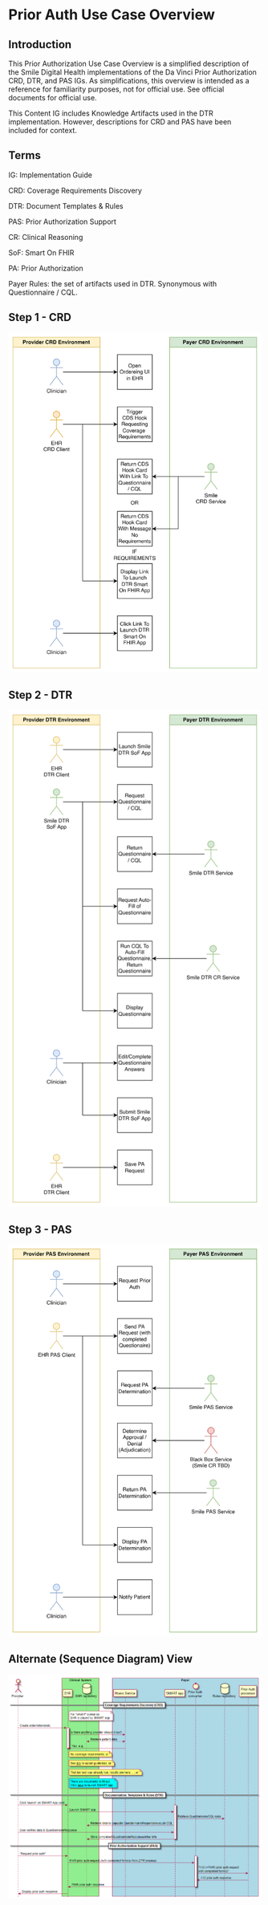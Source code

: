 # Prior Auth Use Case Overview

## Introduction

This Prior Authorization Use Case Overview is a simplified description of the Smile Digital Health implementations of the Da Vinci Prior Authorization CRD, DTR, and PAS IGs.  As simplifications, this overview is intended as a reference for familiarity purposes, not for official use.  See official documents for official use.

This Content IG includes Knowledge Artifacts used in the DTR implementation.  However, descriptions for CRD and PAS have been included for context.

## Terms

IG: Implementation Guide

CRD: Coverage Requirements Discovery

DTR: Document Templates & Rules

PAS: Prior Authorization Support

CR: Clinical Reasoning

SoF: Smart On FHIR

PA: Prior Authorization

Payer Rules: the set of artifacts used in DTR.  Synonymous with Questionnaire / CQL.

## Step 1 - CRD

![CRD Actor Use Case](<CRD Actor Use Case.png>)

## Step 2 - DTR

![DTR  Actor Use Case](<DTR Actor Use Case.png>)

## Step 3 - PAS

![PAS  Actor Use Case](<PAS Actor Use Case.png>)

## Alternate (Sequence Diagram) View

![Prior Auth Sequence](<PA Sequence.png>)
